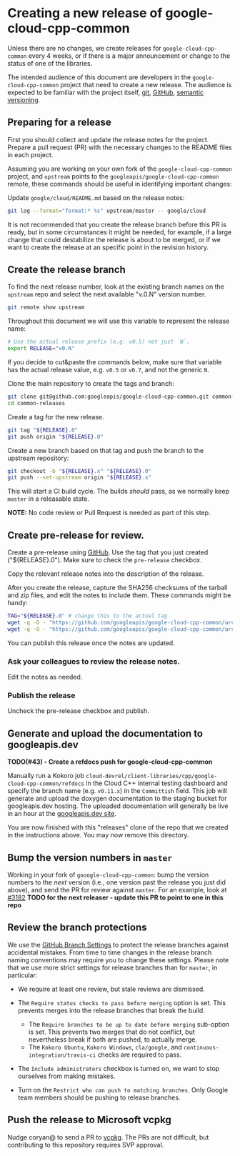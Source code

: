 # Creating a new release of google-cloud-cpp-common

Unless there are no changes, we create releases for `google-cloud-cpp-common`
every 4 weeks, or if there is a major announcement or change to the status of
one of the libraries.

The intended audience of this document are developers in the
`google-cloud-cpp-common` project that need to create a new release. The
audience is expected to be familiar with the project itself, [git][git-docs],
[GitHub][github-guides], [semantic versioning](https://semver.org).

## Preparing for a release

First you should collect and update the release notes for the project. Prepare
a pull request (PR) with the necessary changes to the README files in each
project.

Assuming you are working on your own fork of the `google-cloud-cpp-common`
project, and `upstream` points to the `googleapis/google-cloud-cpp-common`
remote, these commands should be useful in identifying important changes:

Update `google/cloud/README.md` based on the release notes:

```bash
git log --format="format:* %s" upstream/master -- google/cloud
```

It is not recommended that you create the release branch before this PR is
ready, but in some circumstances it might be needed, for example, if a large
change that could destabilize the release is about to be merged, or if we want
to create the release at an specific point in the revision history.

## Create the release branch

To find the next release number, look at the existing branch names on the
`upstream` repo and select the next available "v.0.N" version number.

```bash
git remote show upstream
```

Throughout this document we will use this variable to represent the release
name:

```bash
# Use the actual release prefix (e.g. v0.5) not just `N`.
export RELEASE="v0.N"
```


If you decide to cut&paste the commands below, make sure that variable has the
actual release value, e.g. `v0.5` or `v0.7`, and not the generic `N`.

Clone the main repository to create the tags and branch:

```bash
git clone git@github.com:googleapis/google-cloud-cpp-common.git common-releases
cd common-releases
```

Create a tag for the new release.

```bash
git tag "${RELEASE}.0"
git push origin "${RELEASE}.0"
```

Create a new branch based on that tag and push the branch to the upstream repository:

```bash
git checkout -b "${RELEASE}.x" "${RELEASE}.0"
git push --set-upstream origin "${RELEASE}.x"
```

This will start a CI build cycle. The builds *should* pass, as we normally keep
`master` in a releasable state.

**NOTE:** No code review or Pull Request is needed as part of this step.

## Create pre-release for review.

Create a pre-release using
[GitHub](https://github.com/googleapis/google-cloud-cpp-common/releases/new).
Use the tag that you just created ("${RELEASE}.0").
Make sure to check the `pre-release` checkbox.

Copy the relevant release notes into the description of the release.

After you create the release, capture the SHA256 checksums of the
tarball and zip files, and edit the notes to include them. These
commands might be handy:

```bash
TAG="${RELEASE}.0" # change this to the actual tag
wget -q -O - "https://github.com/googleapis/google-cloud-cpp-common/archive/${TAG}.tar.gz" | sha256sum
wget -q -O - "https://github.com/googleapis/google-cloud-cpp-common/archive/${TAG}.zip" | sha256sum
```

You can publish this release once the notes are updated.

### Ask your colleagues to review the release notes.

Edit the notes as needed.

### Publish the release

Uncheck the pre-release checkbox and publish.

## Generate and upload the documentation to googleapis.dev

**TODO(#43) - Create a refdocs push for google-cloud-cpp-common**

Manually run a Kokoro job
`cloud-devrel/client-libraries/cpp/google-cloud-cpp-common/refdocs` in the
Cloud C++ internal testing dashboard and specify the branch name (e.g.
`v0.11.x`) in the `Committish` field. This job will generate and upload the
doxygen documentation to the staging bucket for googleapis.dev hosting. The
uploaded documentation will generally be live in an hour at the
[googleapis.dev site](https://googleapis.dev/cpp/google-cloud-common/latest/).

You are now finished with this "releases" clone of the repo that we created in
the instructions above. You may now remove this directory.

## Bump the version numbers in `master`

Working in your fork of `gooogle-cloud-cpp-common`: bump the version numbers
to the *next* version (i.e., one version past the release you just did above),
and send the PR for review against `master`. For an example, look at
[#3182](https://github.com/googleapis/google-cloud-cpp/pull/3182)
**TODO for the next releaser - update this PR to point to one in this repo**

## Review the branch protections

We use the [GitHub Branch Settings][github-branch-settings] to protect the
release branches against accidental mistakes. From time to time changes in the
release branch naming conventions may require you to change these settings.
Please note that we use more strict settings for release branches than for
`master`, in particular:

* We require at least one review, but stale reviews are dismissed.
* The `Require status checks to pass before merging` option is set.
  This prevents merges into the release branches that break the build.
  * The `Require branches to be up to date before merging` sub-option
    is set. This prevents two merges that do not conflict, but nevertheless
    break if both are pushed, to actually merge.
  * The `Kokoro Ubuntu`, `Kokoro Windows`, `cla/google`, and
    `continuous-integration/travis-ci` checks are required to pass.

* The `Include administrators` checkbox is turned on, we want to stop ourselves
  from making mistakes.

* Turn on the `Restrict who can push to matching branches`. Only Google team
  members should be pushing to release branches.

[git-docs]: https://git-scm.com/doc
[github-guides]: https://guides.github.com/
[github-branch-settings]: https://github.com/googleapis/google-cloud-cpp-common/settings/branches

## Push the release to Microsoft vcpkg

Nudge coryan@ to send a PR to
[vcpkg](https://github.com/Microsoft/vcpkg/tree/master/ports/google-cloud-cpp-common).
The PRs are not difficult, but contributing to this repository requires SVP
approval.
